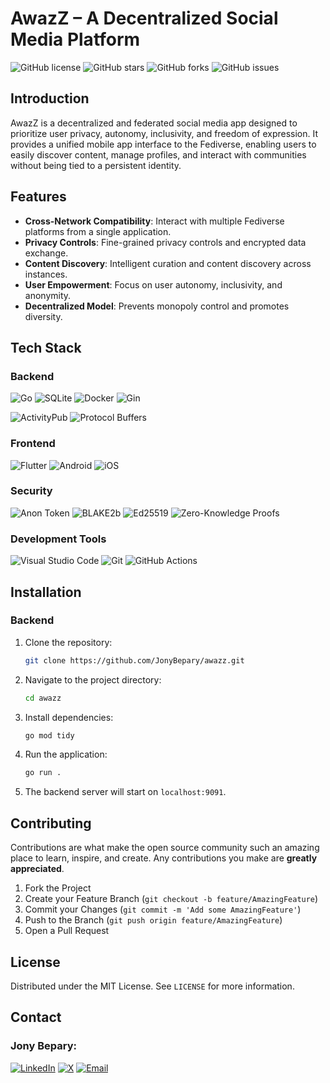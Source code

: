 # AwazZ – A Decentralized Social Media Platform


![GitHub license](https://img.shields.io/badge/license-MIT-blue.svg)
![GitHub stars](https://img.shields.io/github/stars/JonyBepary/awazz-backend.svg)
![GitHub forks](https://img.shields.io/github/forks/JonyBepary/awazz-backend.svg)
![GitHub issues](https://img.shields.io/github/issues/JonyBepary/awazz-backend.svg)

## Introduction

AwazZ is a decentralized and federated social media app designed to prioritize user privacy, autonomy, inclusivity, and freedom of expression. It provides a unified mobile app interface to the Fediverse, enabling users to easily discover content, manage profiles, and interact with communities without being tied to a persistent identity.

## Features

- **Cross-Network Compatibility**: Interact with multiple Fediverse platforms from a single application.
- **Privacy Controls**: Fine-grained privacy controls and encrypted data exchange.
- **Content Discovery**: Intelligent curation and content discovery across instances.
- **User Empowerment**: Focus on user autonomy, inclusivity, and anonymity.
- **Decentralized Model**: Prevents monopoly control and promotes diversity.

## Tech Stack

### Backend

![Go](https://img.shields.io/badge/Go-00ADD8?style=for-the-badge&logo=go&logoColor=white)
![SQLite](https://img.shields.io/badge/SQLite-07405E?style=for-the-badge&logo=sqlite&logoColor=white)
![Docker](https://img.shields.io/badge/Docker-2CA5E0?style=for-the-badge&logo=docker&logoColor=white)
![Gin](https://img.shields.io/badge/Gin-00ADD8?style=for-the-badge&logo=go&logoColor=white)

![ActivityPub](https://img.shields.io/badge/ActivityPub-b6d7a8?style=for-the-badge&logo=ActivityPub&logoColor=grey)
![Protocol Buffers](https://img.shields.io/badge/Protocol%20Buffers-4285F4?style=for-the-badge&logo=protobuf&logoColor=white)

### Frontend

![Flutter](https://img.shields.io/badge/Flutter-02569B?style=for-the-badge&logo=flutter&logoColor=white)
![Android](https://img.shields.io/badge/Android-3DDC84?style=for-the-badge&logo=android&logoColor=white)
![iOS](https://img.shields.io/badge/iOS-000000?style=for-the-badge&logo=ios&logoColor=white)

### Security

![Anon Token](https://img.shields.io/badge/Anon%20Token-000000?style=for-the-badge&logo=cryptocurrency&logoColor=white)
![BLAKE2b](https://img.shields.io/badge/BLAKE2b-000000?style=for-the-badge&logo=cryptocurrency&logoColor=white)
![Ed25519](https://img.shields.io/badge/Ed25519-000000?style=for-the-badge&logo=cryptocurrency&logoColor=white)
![Zero-Knowledge Proofs](https://img.shields.io/badge/Zero%20Knowledge%20Proofs-000000?style=for-the-badge&logo=cryptocurrency&logoColor=white)

### Development Tools

![Visual Studio Code](https://img.shields.io/badge/Visual%20Studio%20Code-007ACC?style=for-the-badge&logo=visual-studio-code&logoColor=white)
![Git](https://img.shields.io/badge/Git-F05032?style=for-the-badge&logo=git&logoColor=white)
![GitHub Actions](https://img.shields.io/badge/GitHub%20Actions-2088FF?style=for-the-badge&logo=github-actions&logoColor=white)

## Installation

### Backend

1. Clone the repository:
   ```sh
   git clone https://github.com/JonyBepary/awazz.git
   ```
2. Navigate to the project directory:
   ```sh
   cd awazz
   ```
3. Install dependencies:
   ```sh
   go mod tidy
   ```
4. Run the application:
   ```sh
   go run .
   ```
5. The backend server will start on `localhost:9091`.

## Contributing

Contributions are what make the open source community such an amazing place to learn, inspire, and create. Any contributions you make are **greatly appreciated**.

1. Fork the Project
2. Create your Feature Branch (`git checkout -b feature/AmazingFeature`)
3. Commit your Changes (`git commit -m 'Add some AmazingFeature'`)
4. Push to the Branch (`git push origin feature/AmazingFeature`)
5. Open a Pull Request

## License

Distributed under the MIT License. See `LICENSE` for more information.

## Contact

<!-- LinkedIn, X, Mail -->

### Jony Bepary: 
[![LinkedIn](https://img.shields.io/badge/LinkedIn-0077B5?style=for-the-badge&logo=linkedin&logoColor=white)](https://www.linkedin.com/in/sohel-ahmed-jony/)
[![X](https://img.shields.io/badge/X-000000?style=for-the-badge&logo=x&logoColor=white)](https://twitter.com/jbepary)
[![Email](https://img.shields.io/badge/Email-D14836?style=for-the-badge&logo=gmail&logoColor=white)](mailto:sohelahmedjony@gmail.com)

